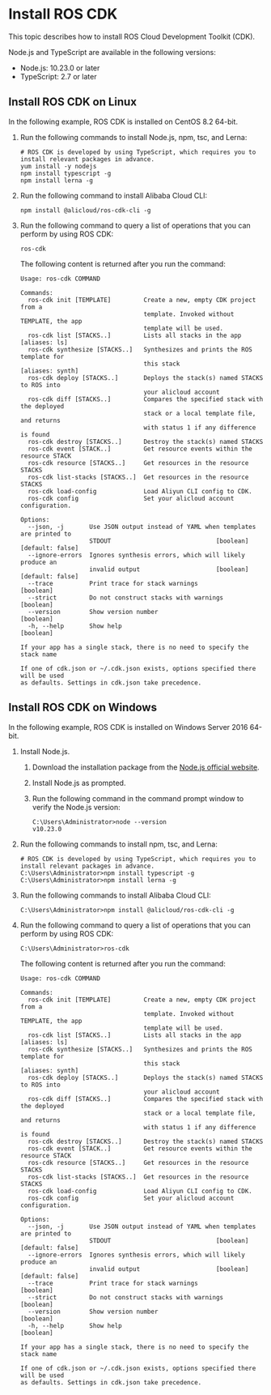 # Install ROS CDK

This topic describes how to install ROS Cloud Development Toolkit \(CDK\).

Node.js and TypeScript are available in the following versions:

-   Node.js: 10.23.0 or later
-   TypeScript: 2.7 or later

## Install ROS CDK on Linux

In the following example, ROS CDK is installed on CentOS 8.2 64-bit.

1.  Run the following commands to install Node.js, npm, tsc, and Lerna:

    ```
    # ROS CDK is developed by using TypeScript, which requires you to install relevant packages in advance.
    yum install -y nodejs
    npm install typescript -g
    npm install lerna -g
    ```

2.  Run the following command to install Alibaba Cloud CLI:

    ```
    npm install @alicloud/ros-cdk-cli -g
    ```

3.  Run the following command to query a list of operations that you can perform by using ROS CDK:

    ```
    ros-cdk
    ```

    The following content is returned after you run the command:

    ```
    Usage: ros-cdk COMMAND
    
    Commands:
      ros-cdk init [TEMPLATE]         Create a new, empty CDK project from a
                                      template. Invoked without TEMPLATE, the app
                                      template will be used.
      ros-cdk list [STACKS..]         Lists all stacks in the app      [aliases: ls]
      ros-cdk synthesize [STACKS..]   Synthesizes and prints the ROS template for
                                      this stack                    [aliases: synth]
      ros-cdk deploy [STACKS..]       Deploys the stack(s) named STACKS to ROS into
                                      your alicloud account
      ros-cdk diff [STACKS..]         Compares the specified stack with the deployed
                                      stack or a local template file, and returns
                                      with status 1 if any difference is found
      ros-cdk destroy [STACKS..]      Destroy the stack(s) named STACKS
      ros-cdk event [STACK..]         Get resource events within the resource STACK
      ros-cdk resource [STACKS..]     Get resources in the resource STACKS
      ros-cdk list-stacks [STACKS..]  Get resources in the resource STACKS
      ros-cdk load-config             Load Aliyun CLI config to CDK.
      ros-cdk config                  Set your alicloud account configuration.
    
    Options:
      --json, -j       Use JSON output instead of YAML when templates are printed to
                       STDOUT                             [boolean] [default: false]
      --ignore-errors  Ignores synthesis errors, which will likely produce an
                       invalid output                     [boolean] [default: false]
      --trace          Print trace for stack warnings                      [boolean]
      --strict         Do not construct stacks with warnings               [boolean]
      --version        Show version number                                 [boolean]
      -h, --help       Show help                                           [boolean]
    
    If your app has a single stack, there is no need to specify the stack name
    
    If one of cdk.json or ~/.cdk.json exists, options specified there will be used
    as defaults. Settings in cdk.json take precedence.
    ```


## Install ROS CDK on Windows

In the following example, ROS CDK is installed on Windows Server 2016 64-bit.

1.  Install Node.js.

    1.  Download the installation package from the [Node.js official website](https://nodejs.org/en/download/).

    2.  Install Node.js as prompted.

    3.  Run the following command in the command prompt window to verify the Node.js version:

        ```
        C:\Users\Administrator>node --version
        v10.23.0
        ```

2.  Run the following commands to install npm, tsc, and Lerna:

    ```
    # ROS CDK is developed by using TypeScript, which requires you to install relevant packages in advance.
    C:\Users\Administrator>npm install typescript -g
    C:\Users\Administrator>npm install lerna -g
    ```

3.  Run the following commands to install Alibaba Cloud CLI:

    ```
    C:\Users\Administrator>npm install @alicloud/ros-cdk-cli -g
    ```

4.  Run the following command to query a list of operations that you can perform by using ROS CDK:

    ```
    C:\Users\Administrator>ros-cdk
    ```

    The following content is returned after you run the command:

    ```
    Usage: ros-cdk COMMAND
    
    Commands:
      ros-cdk init [TEMPLATE]         Create a new, empty CDK project from a
                                      template. Invoked without TEMPLATE, the app
                                      template will be used.
      ros-cdk list [STACKS..]         Lists all stacks in the app      [aliases: ls]
      ros-cdk synthesize [STACKS..]   Synthesizes and prints the ROS template for
                                      this stack                    [aliases: synth]
      ros-cdk deploy [STACKS..]       Deploys the stack(s) named STACKS to ROS into
                                      your alicloud account
      ros-cdk diff [STACKS..]         Compares the specified stack with the deployed
                                      stack or a local template file, and returns
                                      with status 1 if any difference is found
      ros-cdk destroy [STACKS..]      Destroy the stack(s) named STACKS
      ros-cdk event [STACK..]         Get resource events within the resource STACK
      ros-cdk resource [STACKS..]     Get resources in the resource STACKS
      ros-cdk list-stacks [STACKS..]  Get resources in the resource STACKS
      ros-cdk load-config             Load Aliyun CLI config to CDK.
      ros-cdk config                  Set your alicloud account configuration.
    
    Options:
      --json, -j       Use JSON output instead of YAML when templates are printed to
                       STDOUT                             [boolean] [default: false]
      --ignore-errors  Ignores synthesis errors, which will likely produce an
                       invalid output                     [boolean] [default: false]
      --trace          Print trace for stack warnings                      [boolean]
      --strict         Do not construct stacks with warnings               [boolean]
      --version        Show version number                                 [boolean]
      -h, --help       Show help                                           [boolean]
    
    If your app has a single stack, there is no need to specify the stack name
    
    If one of cdk.json or ~/.cdk.json exists, options specified there will be used
    as defaults. Settings in cdk.json take precedence.
    ```


